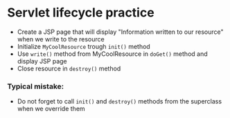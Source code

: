 # Servlet lifecycle practice

- Create a JSP page that will display "Information written to our resource" when we write to the resource
- Initialize `MyCoolResource` trough `init()` method
- Use `write()` method from MyCoolResource in `doGet()` method and display JSP page
- Close resource in `destroy()` method

### Typical mistake:

- Do not forget to call `init()` and `destroy()` methods from the superclass when we override them
